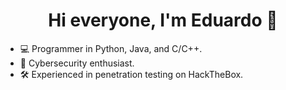<h1 align="center">
    Hi everyone, I'm Eduardo 👋
</h1>


- 💻 Programmer in Python, Java, and C/C++.
- 🔐 Cybersecurity enthusiast.
- 🛠️ Experienced in penetration testing on HackTheBox.

